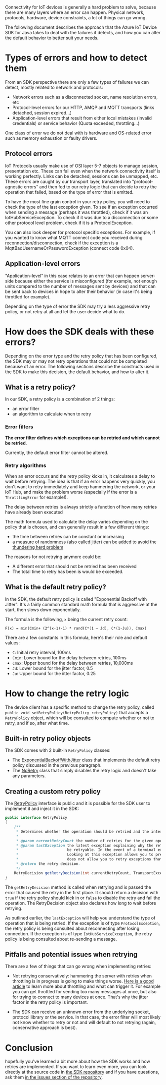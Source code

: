 Connectivity for IoT devices is generally a hard problem to solve, because there are many layers where an error can happen. Physical network, protocols, hardware, device constraints, a lot of things can go wrong.

The following document describes the approach that the Azure IoT Device SDK for Java takes to deal with the failures it detects, and how you can alter the default behavior to better suit your needs.

# Types of errors and how to detect them

From an SDK perspective there are only a few types of failures we can detect, mostly related to network and protocols:
- Network errors such as a disconnected socket, name resolution errors, etc
- Protocol-level errors for our HTTP, AMQP and MQTT transports (links detached, session expired...)
- Application-level errors that result from either local mistakes (invalid credentials) or service behavior (Quota exceeded, throttling...)

One class of error we do not deal with is hardware and OS-related error such as memory exhaustion or faulty drivers.

## Protocol errors

IoT Protocols usually make use of OSI layer 5-7 objects to manage session, presentation etc. These can fail even when the network connectivity itself is working perfectly. Links can be detached, sessions can be unmapped, etc. These errors are caught by our transport layer, translated into "protocol-agnostic errors" and then fed to our retry logic that can decide to retry the operation that failed, based on the type of error that is emitted.

To have the most fine grain control in your retry policy, you will need to check the type of the last exception given. To see if an exception occurred when sending a message (perhaps it was throttled), check if it was an IotHubServiceException. To check if it was due to a disconnection or some other protocol level problem, check if it is a ProtocolException.

You can also look deeper for protocol specific exceptions. For example, if you wanted to know what MQTT connect code you received during reconnection/disconnection, check if the exception is a MqttBadUsernameOrPasswordException (connect code 0x04).

## Application-level errors

"Application-level" in this case relates to an error that can happen server-side because either the service is misconfigured (for example, not enough units compared to the number of messages sent by devices) and that can be sent back to devices in hope to alter their behavior (in case it's being throttled for example).

Depending on the type of error the SDK may try a less aggressive retry policy, or not retry at all and let the user decide what to do.

# How does the SDK deals with these errors?

Depending on the error type and the retry policy that has been configured, the SDK may or may not retry operations that could not be completed because of an error. The following sections describe the constructs used in the SDK to make this decision, the default behavior, and how to alter it.

## What is a retry policy?

In our SDK, a retry policy is a combination of 2 things:
- an error filter
- an algorithm to calculate when to retry

### Error filters

**The error filter defines which exceptions can be retried and which cannot be retried**.

Currently, the default error filter cannot be altered. 

### Retry algorithms

When an error occurs and the retry policy kicks in, it calculates a delay to wait before retrying. The idea is that if an error happens very quickly, you don't want to retry immediately and keep hammering the network, or your IoT Hub, and make the problem worse (especially if the error is a `ThrottlingError` for example!).

The delay between retries is always strictly a function of how many retries have already been executed

The math formula used to calculate the delay varies depending on the policy that is chosen, and can generally result in a few different things:
- the time between retries can be constant or increasing
- a measure of randomness (also called jitter) can be added to avoid the [thundering herd problem](https://en.wikipedia.org/wiki/Thundering_herd_problem)

The reasons for not retrying anymore could be:
- A different error that should not be retried has been received
- The total time to retry has been is would be exceeded.

## What is the default retry policy?

In the SDK, the default retry policy is called "Exponential Backoff with Jitter". It's a fairly common standard math formula that is aggressive at the start, then slows down exponentially.

The formula is the following, `x` being the current retry count:

```
F(x) = min(Cmin+ (2^(x-1)-1) * rand(C*(1 – Jd), C*(1-Ju)), Cmax)
```

There are a few constants in this formula, here's their role and default values:
- `C`: Initial retry interval, 100ms
- `Cmin`: Lower bound for the delay between retries, 100ms
- `Cmax`: Upper bound for the delay between retries, 10,000ms
- `Jd`: Lower bound for the jitter factor, 0.5
- `Ju`: Upper bound for the iitter factor, 0.25


# How to change the retry logic

The device client has a specific method to change the retry policy, called `public void setRetryPolicy(RetryPolicy retryPolicy)` that accepts a `RetryPolicy` object, which will be consulted to compute whether or not to retry, and if so, after what time.

## Built-in retry policy objects

The SDK comes with 2 built-in `RetryPolicy` classes:
- The [ExponentialBackoffWithJitter](https://github.com/Azure/azure-iot-sdk-java/blob/master/device/iot-device-client/src/main/java/com/microsoft/azure/sdk/iot/device/transport/ExponentialBackoffWithJitter.java) class that implements the default retry policy discussed in the previous paragraph.
- The [NoRetry](https://github.com/Azure/azure-iot-sdk-java/blob/master/device/iot-device-client/src/main/java/com/microsoft/azure/sdk/iot/device/transport/NoRetry.java) class that simply disables the retry logic and doesn't take any parameters.

## Creating a custom retry policy

The [RetryPolicy](https://github.com/Azure/azure-iot-sdk-java/blob/master/device/iot-device-client/src/main/java/com/microsoft/azure/sdk/iot/device/transport/RetryPolicy.java) interface is public and it is possible for the SDK user to implement it and inject it in the SDK:

```java
public interface RetryPolicy
{
    /**
     * Determines whether the operation should be retried and the interval until the next retry.
     *
     * @param currentRetryCount the number of retries for the given operation
     * @param lastException the latest exception explaining why the retry is happening. This exception is guaranteed to
     *                      be retryable. In the event of a terminal exception occurring, this API will not be called.
     *                      Looking at this exception allows you to prevent retry on certain retryable exceptions, but
     *                      does not allow you to retry exceptions that are terminal.
     * @return the retry decision.
     */
    RetryDecision getRetryDecision(int currentRetryCount, TransportException lastException);
}
```

The `getRetryDecision` method is called when retrying and is passed the error that caused the retry in the first place. It should return a decision with `true` if the retry policy should kick in or `false` to disable the retry and fail the operation. The RetryDecision object also declares how long to wait before retrying.

As outlined earlier, the ```lastException``` will help you understand the type of operation that is being retried. If the exception is of type ```ProtocolException```, the retry policy is being consulted about reconnecting after losing connection. If the exception is of type ```IotHubServiceException```, the retry policy is being consulted about re-sending a message.

## Pitfalls and potential issues when retrying

There are a few of things that can go wrong when implementing retries:

- Not retrying conservatively: hammering the server with retries when throttling is in progress is going to make things worse. [Here is a good article](https://azure.microsoft.com/en-us/blog/iot-hub-throttling-and-you/) to learn more about throttling and what can trigger it. For example you can get throttled for sending too many messages at once, but also for trying to connect to many devices at once. That's why the jitter factor in the retry policy is important.

- The SDK can receive an unknown error from the underlying socket, protocol library or the service. In that case, the error filter will most likely not know whether to retry or not and will default to not retrying (again, conservative approach is best).

# Conclusion

hopefully you've learned a bit more about how the SDK works and how retries are implemented. If you want to learn even more, you can look directly at the source code in [the SDK repository](https://github.com/Azure/azure-iot-sdk-java) and if you have questions, ask them [in the issues section of the repository](https://github.com/Azure/azure-iot-sdk-java/issues).
